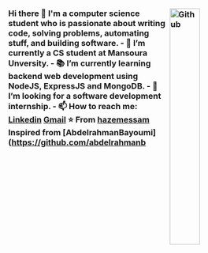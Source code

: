 ### Hi there 👋 <img width="35%" align="right" alt="Github" src="https://user-images.githubusercontent.com/48678280/88862734-4903af80-d201-11ea-968b-9c939d88a37c.gif" /> I'm a computer science student who is passionate about writing code, solving problems, automating stuff, and building software. - 🔭 I’m currently a CS student at Mansoura Unversity. - 📚 I’m currently learning  backend web development using NodeJS, ExpressJS and MongoDB. - 👯 I’m looking for a software development internship. - 📫 How to reach me: [Linkedin](https://www.linkedin.com/in/hazemessamsaleh) [Gmail](mailto:hazemkwita123@gmail.com) ⭐️ From [hazemessam](https://github.com/hazemessam) Inspired from [AbdelrahmanBayoumi](https://github.com/abdelrahmanb
